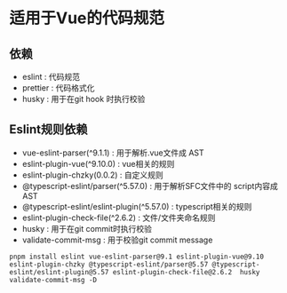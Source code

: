 # 适用于Vue的代码规范
## 依赖
* eslint : 代码规范
* prettier : 代码格式化
* husky : 用于在git hook 时执行校验
## Eslint规则依赖
* vue-eslint-parser(^9.1.1) : 用于解析.vue文件成 AST
* eslint-plugin-vue(^9.10.0) : vue相关的规则
* eslint-plugin-chzky(0.0.2) : 自定义规则
* @typescript-eslint/parser(^5.57.0) : 用于解析SFC文件中的 script内容成 AST
* @typescript-eslint/eslint-plugin(^5.57.0) : typescript相关的规则  
* eslint-plugin-check-file(^2.6.2) : 文件/文件夹命名规则
* husky : 用于在git commit时执行校验
* validate-commit-msg : 用于校验git commit message

`pnpm install eslint vue-eslint-parser@9.1 eslint-plugin-vue@9.10 eslint-plugin-chzky @typescript-eslint/parser@5.57 @typescript-eslint/eslint-plugin@5.57 eslint-plugin-check-file@2.6.2  husky validate-commit-msg -D `


